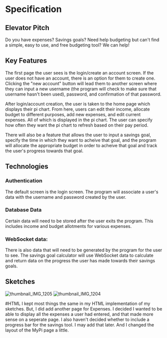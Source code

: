 # Specification
## Elevator Pitch
Do you have expenses? Savings goals? Need help budgeting but can't find a simple, easy to use, and free budgeting tool? We can help!

## Key Features
The first page the user sees is the login/create an account screen. If the user does not have an account, there is an option for them to create one. Clicking the "new account" button will lead them to another screen where they can input a new username (the program will check to make sure that username hasn't been used), password, and confirmation of that password.

After login/account creation, the user is taken to the home page which displays their pi chart. From here, users can edit their income, allocate budget to different purposes, add new expenses, and edit current expenses. All of which is displayed in the pi chart. The user can specify how often they want the pi chart to refresh based on their pay period.

There will also be a feature that allows the user to input a savings goal, specify the time in which they want to acheive that goal, and the program will allocate the appropriate budget in order to acheive that goal and track the user's progress towards that goal.

## Technologies
### Authentication
The default screen is the login screen. The program will associate a user's data with the username and password created by the user.

### Database Data
Certain data will need to be stored after the user exits the program. This includes income and budget allotments for various expenses.

### WebSocket data:
There is also data that will need to be generated by the program for the user to see. The savings goal calculator will use WebSocket data to calculate and return data on the progress the user has made towards their savings goals.

## Sketches
![thumbnail_IMG_1205](https://github.com/mkaybug/startup/assets/144390772/77762f13-2eed-4076-9a9e-898f5e944533)
![thumbnail_IMG_1204](https://github.com/mkaybug/startup/assets/144390772/9d46d367-f29b-4cba-a789-cfa32231affd)

#HTML
I kept most things the same in my HTML implementation of my sketches. But, I did add another page for Expenses. I decided I wanted to be able to display all the expenses a user had entered, and that made more sense on a seperate page. I also haven't decided whether to include a progress bar for the savings tool. I may add that later. And I changed the layout of the MyPi page a little.
